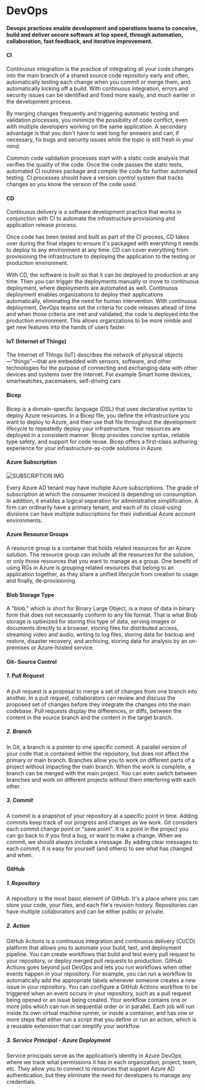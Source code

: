 #     DevOps
#### Devops practices enable development and operations teams to conceive, build and deliver secure software at top speed, through automation, collaboration, fast feedback, and iterative improvement. 

#### CI 
Continuous integration is the practice of integrating all your code changes into the main branch of a shared source code repository early and often, automatically testing each change when you commit or merge them, and automatically kicking off a build. With continuous integration, errors and security issues can be identified and fixed more easily, and much earlier in the development process.

By merging changes frequently and triggering automatic testing and validation processes, you minimize the possibility of code conflict, even with multiple developers working on the same application. A secondary advantage is that you don't have to wait long for answers and can, if necessary, fix bugs and security issues while the topic is still fresh in your mind.

Common code validation processes start with a static code analysis that verifies the quality of the code. Once the code passes the static tests, automated CI routines package and compile the code for further automated testing. CI processes should have a version control system that tracks changes so you know the version of the code used.

#### CD
Continuous delivery is a software development practice that works in conjunction with CI to automate the infrastructure provisioning and application release process.

Once code has been tested and built as part of the CI process, CD takes over during the final stages to ensure it's packaged with everything it needs to deploy to any environment at any time. CD can cover everything from provisioning the infrastructure to deploying the application to the testing or production environment.

With CD, the software is built so that it can be deployed to production at any time. Then you can trigger the deployments manually or move to continuous deployment, where deployments are automated as well.
Continuous deployment enables organizations to deploy their applications automatically, eliminating the need for human intervention. With continuous deployment, DevOps teams set the criteria for code releases ahead of time and when those criteria are met and validated, the code is deployed into the production environment. This allows organizations to be more nimble and get new features into the hands of users faster.

#### IoT (Internet of Things)
The Internet of Things (IoT) describes the network of physical objects—“things”—that are embedded with sensors, software, and other technologies for the purpose of connecting and exchanging data with other devices and systems over the internet.
For example Smart home devices, smartwatches, pacemakers, self-driving cars

#### Bicep
Bicep is a domain-specific language (DSL) that uses declarative syntax to deploy Azure resources. In a Bicep file, you define the infrastructure you want to deploy to Azure, and then use that file throughout the development lifecycle to repeatedly deploy your infrastructure. Your resources are deployed in a consistent manner.
Bicep provides concise syntax, reliable type safety, and support for code reuse. Bicep offers a first-class authoring experience for your infrastructure-as-code solutions in Azure.

#### Azure Subscription

![SUBSCRIPTION IMG](https://learn.microsoft.com/en-us/azure/cloud-adoption-framework/ready/azure-setup-guide/media/organize-resources/scope-levels.png)

Every Azure AD tenant may have multiple Azure subscriptions. The grade of subscription at which the consumer invoiced is depending on consumption. In addition, it enables a logical separation for administrative simplification. A firm can ordinarily have a primary tenant, and each of its cloud-using divisions can have multiple subscriptions for their individual Azure account environments.

#### Azure Resource Groups
A resource group is a container that holds related resources for an Azure solution. The resource group can include all the resources for the solution, or only those resources that you want to manage as a group. One benefit of using RGs in Azure is grouping related resources that belong to an application together, as they share a unified lifecycle from creation to usage and finally, de-provisioning.

#### Blob Storage Type
A "blob," which is short for Binary Large Object, is a mass of data in binary form that does not necessarily conform to any file format. 
That is what Blob storage is optimized for storing this type of data, serving images or documents directly to a browser, storing files for distributed access, streaming video and audio, writing to log files, storing data for backup and restore, disaster recovery, and archiving, storing data for analysis by an on-premises or Azure-hosted service.

#### Git- Source Control
##### 1. Pull Request
A pull request is a proposal to merge a set of changes from one branch into another. In a pull request, collaborators can review and discuss the proposed set of changes before they integrate the changes into the main codebase. Pull requests display the differences, or diffs, between the content in the source branch and the content in the target branch.

##### 2. Branch
In Git, a branch is a pointer to one specific commit. A parallel version of your code that is contained within the repository, but does not affect the primary or main branch.
Branches allow you to work on different parts of a project without impacting the main branch.
When the work is complete, a branch can be merged with the main project.
You can even switch between branches and work on different projects without them interfering with each other.

##### 3. Commit
A commit is a snapshot of your repository at a specific point in time.
Adding commits keep track of our progress and changes as we work. Git considers each commit change point or "save point". It is a point in the project you can go back to if you find a bug, or want to make a change.
When we commit, we should always include a message.
By adding clear messages to each commit, it is easy for yourself (and others) to see what has changed and when.


#### GitHub
##### 1. Repository
A repository is the most basic element of GitHub. It's a place where you can store your code, your files, and each file's revision history. Repositories can have multiple collaborators and can be either public or private.

##### 2. Action
GitHub Actions is a continuous integration and continuous delivery (CI/CD) platform that allows you to automate your build, test, and deployment pipeline. You can create workflows that build and test every pull request to your repository, or deploy merged pull requests to production.
GitHub Actions goes beyond just DevOps and lets you run workflows when other events happen in your repository. For example, you can run a workflow to automatically add the appropriate labels whenever someone creates a new issue in your repository.
You can configure a GitHub Actions workflow to be triggered when an event occurs in your repository, such as a pull request being opened or an issue being created. Your workflow contains one or more jobs which can run in sequential order or in parallel. Each job will run inside its own virtual machine runner, or inside a container, and has one or more steps that either run a script that you define or run an action, which is a reusable extension that can simplify your workflow.

##### 3. Service Principal - Azure Deployment
Service principals serve as the application’s identity in Azure DevOps, where we track what permissions it has in each organization, project, team, etc. 
They allow you to connect to resources that support Azure AD authentication, but they eliminate the need for developers to manage any credentials.
